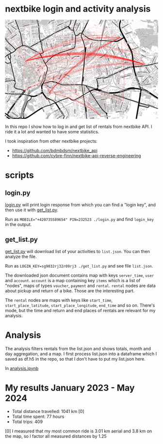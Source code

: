 # nextbike login and activity analysis

![My nextbike rides](map.png)

In this repo I show how to log in and get list of rentals from nextbike API. I ride it a lot and wanted to have some statistics.

I took inspiration from other nextbike projects:
- https://github.com/bdmbdsm/nextbike_api
- https://github.com/cybre-finn/nextbike-api-reverse-engineering

# scripts

## login.py

[login.py](login.py) will print login response from which you can find a "login key", and then use it with [get_list.py](get_list.py). 

Run as `MOBILE="+420735589654" PIN=232523 ./login.py` and find `login_key` in the output.

## get_list.py

[get_list.py](get_list.py) will download list of your activities to `list.json`. You can then analyze the file.

Run as `LOGIN_KEY=sg9032rj32r09rj3 ./get_list.py` and see file `list.json`.

The downloaded json document contains map with keys `server_time`, `user` and `account`. `account` is a map containing key `items` which is a list of "nodes", maps of types `voucher`, `payment` and `rental`. `rental` nodes are data about pickup and return of a bike. Those are the interesting part.

The `rental` nodes are maps with keys like `start_time`, `start_place_latitude`, `start_place_longitude`, `end_time` and so on. There's mode, but the time and return and end places of rentals are relevant for my analysis.

# Analysis

The analysis filters rentals from the list.json and shows totals, month and day aggregation, and a map. I first process list.json into a dataframe which I saved as df.h5 in the repo, so that I don't have to put my list.json here.

In [analysis.ipynb](analysis.ipynb)

# My results January 2023 - May 2024

- Total distance travelled: 1041 km [0]
- Total time spent: 77 hours
- Total trips: 409


[0] I measured that my most common ride is 3.01 km aerial and 3.8 km on the map, so I factor all measured distances by 1.25
